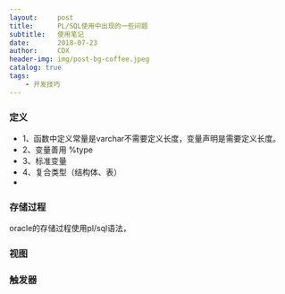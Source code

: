 ```yaml
---
layout:     post
title:      PL/SQL使用中出现的一些问题
subtitle:   使用笔记
date:       2018-07-23
author:     CDX
header-img: img/post-bg-coffee.jpeg
catalog: true
tags:
    - 开发技巧
---
```

###  定义
- 1、函数中定义常量是varchar不需要定义长度，变量声明是需要定义长度。
- 2、变量善用  %type
- 3、标准变量
- 4、复合类型（结构体、表）
- 
### 存储过程
oracle的存储过程使用pl/sql语法，
### 视图
### 触发器